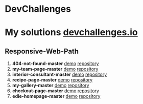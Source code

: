 # DevChallenges

<h1>My solutions <a href="https://devchallenges.io/" target="_blank">devchallenges.io</a></h1>

## Responsive-Web-Path

1. **404-not-found-master**
   [demo](https://luismacode.github.io/DevChallenges/Responsive-Web-Path/404-not-found-master/) [repository](https://github.com/luismacode/DevChallenges/tree/master/Responsive-Web-Path/404-not-found-master)
2. **my-team-page-master**
   [demo](https://luismacode.github.io/DevChallenges/Responsive-Web-Path/my-team-page-master/) [repository](https://github.com/luismacode/DevChallenges/tree/master/Responsive-Web-Path/my-team-page-master)
3. **interior-consultant-master**
   [demo](https://luismacode.github.io/DevChallenges/Responsive-Web-Path/interior-consultant-master/) [repository](https://github.com/luismacode/DevChallenges/tree/master/Responsive-Web-Path/interior-consultant-master)
4. **recipe-page-master**
   [demo](https://luismacode.github.io/DevChallenges/Responsive-Web-Path/recipe-page-master/) [repository](https://github.com/luismacode/DevChallenges/tree/master/Responsive-Web-Path/recipe-page-master)
5. **my-gallery-master**
   [demo](https://luismacode.github.io/DevChallenges/Responsive-Web-Path/my-gallery-master/) [repository](https://github.com/luismacode/DevChallenges/tree/master/Responsive-Web-Path/my-gallery-master)
6. **checkout-page-master**
   [demo](https://luismacode.github.io/DevChallenges/Responsive-Web-Path/checkout-page-master/) [repository](https://github.com/luismacode/DevChallenges/tree/master/Responsive-Web-Path/checkout-page-master)
7. **edie-homepage-master**
   [demo](https://luismacode.github.io/DevChallenges/Responsive-Web-Path/edie-homepage-master/) [repository](https://github.com/luismacode/DevChallenges/tree/master/Responsive-Web-Path/edie-homepage-master)
